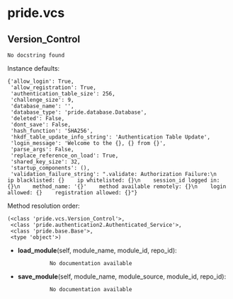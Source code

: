 pride.vcs
==============



Version_Control
--------------

	No docstring found


Instance defaults: 

	{'allow_login': True,
	 'allow_registration': True,
	 'authentication_table_size': 256,
	 'challenge_size': 9,
	 'database_name': '',
	 'database_type': 'pride.database.Database',
	 'deleted': False,
	 'dont_save': False,
	 'hash_function': 'SHA256',
	 'hkdf_table_update_info_string': 'Authentication Table Update',
	 'login_message': 'Welcome to the {}, {} from {}',
	 'parse_args': False,
	 'replace_reference_on_load': True,
	 'shared_key_size': 32,
	 'startup_components': (),
	 'validation_failure_string': ".validate: Authorization Failure:\n    ip blacklisted: {}    ip whitelisted: {}\n    session_id logged in: {}\n    method_name: '{}'    method available remotely: {}\n    login allowed: {}    registration allowed: {}"}

Method resolution order: 

	(<class 'pride.vcs.Version_Control'>,
	 <class 'pride.authentication2.Authenticated_Service'>,
	 <class 'pride.base.Base'>,
	 <type 'object'>)

- **load_module**(self, module_name, module_id, repo_id):

				No documentation available


- **save_module**(self, module_name, module_source, module_id, repo_id):

				No documentation available
